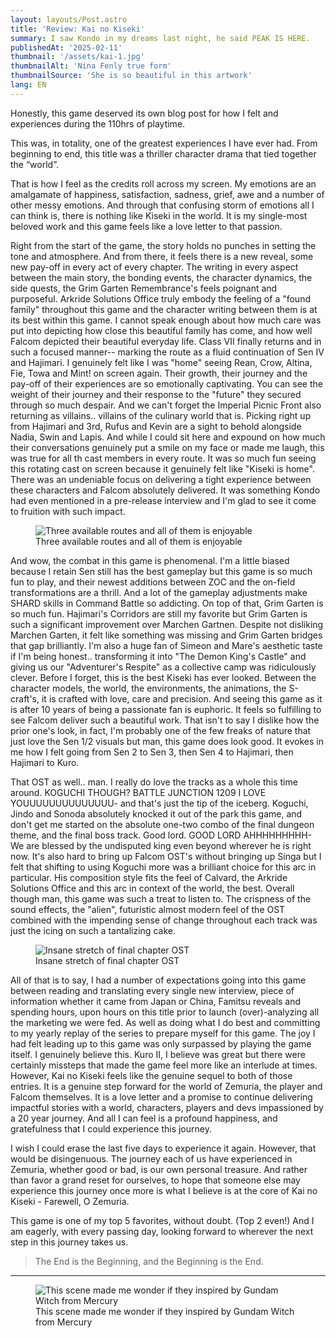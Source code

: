 ```yaml
---
layout: layouts/Post.astro
title: 'Review: Kai no Kiseki'
summary: I saw Kondo in my dreams last night, he said PEAK IS HERE.
publishedAt: '2025-02-11'
thumbnail: '/assets/kai-1.jpg'
thumbnailAlt: 'Nina Fenly true form'
thumbnailSource: 'She is so beautiful in this artwork'
lang: EN
---
```


Honestly, this game deserved its own blog post for how I felt and experiences during the 110hrs of playtime.

This was, in totality, one of the greatest experiences I have ever had. From beginning to end, this title was a thriller character drama that tied together the “world”.

That is how I feel as the credits roll across my screen. My emotions are an amalgamate of happiness, satisfaction, sadness, grief, awe and a number of other messy emotions. And through that confusing storm of emotions all I can think is, there is nothing like Kiseki in the world. It is my single-most beloved work and this game feels like a love letter to that passion.

Right from the start of the game, the story holds no punches in setting the tone and atmosphere. And from there, it feels there is a new reveal, some new pay-off in every act of every chapter. The writing in every aspect between the main story, the bonding events, the character dynamics, the side quests, the Grim Garten Remembrance's feels poignant and purposeful. Arkride Solutions Office truly embody the feeling of a "found family" throughout this game and the character writing between them is at its best within this game. I cannot speak enough about how much care was put into depicting how close this beautiful family has come, and how well Falcom depicted their beautiful everyday life. Class VII finally returns and in such a focused manner-- marking the route as a fluid continuation of Sen IV and Hajimari. I genuinely felt like I was "home" seeing Rean, Crow, Altina, Fie, Towa and Mint! on screen again. Their growth, their journey and the pay-off of their experiences are so emotionally captivating. You can see the weight of their journey and their response to the "future" they secured through so much despair. And we can't forget the Imperial Picnic Front also returning as villains.. villains of the culinary world that is. Picking right up from Hajimari and 3rd, Rufus and Kevin are a sight to behold alongside Nadia, Swin and Lapis. And while I could sit here and expound on how much their conversations genuinely put a smile on my face or made me laugh, this was true for all th cast members in every route. It was so much fun seeing this rotating cast on screen because it genuinely felt like "Kiseki is home". There was an undeniable focus on delivering a tight experience between these characters and Falcom absolutely delivered. It was something Kondo had even mentioned in a pre-release interview and I'm glad to see it come to fruition with such impact.

<figure>
    <div classname="flex justify-center">
        <img src="/assets/kai-3.png" alt="Three available routes and all of them is enjoyable">
    </div>
    <figcaption classname="text-slate-500 text-center break-all">Three available routes and all of them is enjoyable</figcaption>
</figure>

And wow, the combat in this game is phenomenal. I'm a little biased because I retain Sen still has the best gameplay but this game is so much fun to play, and their newest additions between ZOC and the on-field transformations are a thrill. And a lot of the gameplay adjustments make SHARD skills in Command Battle so addicting. On top of that, Grim Garten is so much fun. Hajimari's Corridors are still my favorite but Grim Garten is such a significant improvement over Marchen Gartnen. Despite not disliking Marchen Garten, it felt like something was missing and Grim Garten bridges that gap brilliantly. I'm also a huge fan of Simeon and Mare's aesthetic taste if I'm being honest.. transforming it into "The Demon King's Castle" and giving us our "Adventurer's Respite" as a collective camp was ridiculously clever. Before I forget, this is the best Kiseki has ever looked. Between the character models, the world, the environments, the animations, the S-craft's, it is crafted with love, care and precision. And seeing this game as it is after 10 years of being a passionate fan is euphoric. It feels so fulfilling to see Falcom deliver such a beautiful work. That isn't to say I dislike how the prior one's look, in fact, I'm probably one of the few freaks of nature that just love the Sen 1/2 visuals but man, this game does look good. It evokes in me how I felt going from Sen 2 to Sen 3, then Sen 4 to Hajimari, then Hajimari to Kuro.

That OST as well.. man. I really do love the tracks as a whole this time around. KOGUCHI THOUGH? BATTLE JUNCTION 1209 I LOVE YOUUUUUUUUUUUUUU- and that's just the tip of the iceberg. Koguchi, Jindo and Sonoda absolutely knocked it out of the park this game, and don't get me started on the absolute one-two combo of the final dungeon theme, and the final boss track. Good lord. GOOD LORD AHHHHHHHHH- We are blessed by the undisputed king even beyond wherever he is right now. It's also hard to bring up Falcom OST's without bringing up Singa but I felt that shifting to using Koguchi more was a brilliant choice for this arc in particular. His composition style fits the feel of Calvard, the Arkride Solutions Office and this arc in context of the world, the best. Overall though man, this game was such a treat to listen to. The crispness of the sound effects, the "alien", futuristic almost modern feel of the OST combined with the impending sense of change throughout each track was just the icing on such a tantalizing cake.

<figure>
    <div classname="flex justify-center">
        <img src="/assets/kai-2.png" alt="Insane stretch of final chapter OST">
    </div>
    <figcaption classname="text-slate-500 text-center break-all">Insane stretch of final chapter OST</figcaption>
</figure>

All of that is to say, I had a number of expectations going into this game between reading and translating every single new interview, piece of information whether it came from Japan or China, Famitsu reveals and spending hours, upon hours on this title prior to launch (over)-analyzing all the marketing we were fed. As well as doing what I do best and committing to my yearly replay of the series to prepare myself for this game. The joy I had felt leading up to this game was only surpassed by playing the game itself. I genuinely believe this. Kuro II, I believe was great but there were certainly missteps that made the game feel more like an interlude at times. However, Kai no Kiseki feels like the genuine sequel to both of those entries. It is a genuine step forward for the world of Zemuria, the player and Falcom themselves. It is a love letter and a promise to continue delivering impactful stories with a world, characters, players and devs impassioned by a 20 year journey. And all I can feel is a profound happiness, and gratefulness that I could experience this journey.

I wish I could erase the last five days to experience it again. However, that would be disingenuous. The journey each of us have experienced in Zemuria, whether good or bad, is our own personal treasure. And rather than favor a grand reset for ourselves, to hope that someone else may experience this journey once more is what I believe is at the core of Kai no Kiseki - Farewell, O Zemuria.

This game is one of my top 5 favorites, without doubt. (Top 2 even!) And I am eagerly, with every passing day, looking forward to wherever the next step in this journey takes us.

> The End is the Beginning, and the Beginning is the End.

---

<figure>
    <div classname="flex justify-center">
        <img src="/assets/kai-4.png" alt="This scene made me wonder if they inspired by Gundam Witch from Mercury">
    </div>
    <figcaption classname="text-slate-500 text-center break-all">This scene made me wonder if they inspired by Gundam Witch from Mercury</figcaption>
</figure>
